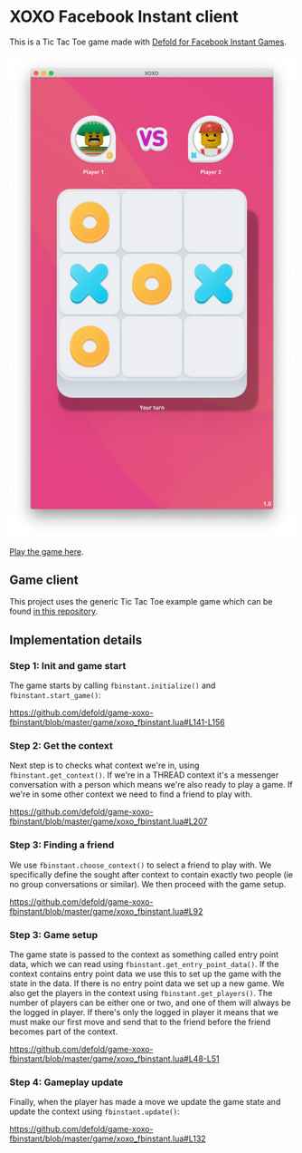 # XOXO Facebook Instant client
This is a Tic Tac Toe game made with [Defold for Facebook Instant Games](https://defold.com/extension-fbinstant/).

![](screenshot.png)

[Play the game here](https://fb.gg/play/477264310241155).

## Game client
This project uses the generic Tic Tac Toe example game which can be found [in this repository](https://www.github.com/defold/game-xoxo).

## Implementation details

### Step 1: Init and game start
The game starts by calling `fbinstant.initialize()` and `fbinstant.start_game()`:

https://github.com/defold/game-xoxo-fbinstant/blob/master/game/xoxo_fbinstant.lua#L141-L156

### Step 2: Get the context
Next step is to checks what context we're in, using `fbinstant.get_context()`. If we're in a THREAD context it's a messenger conversation with a person which means we're also ready to play a game. If we're in some other context we need to find a friend to play with.

https://github.com/defold/game-xoxo-fbinstant/blob/master/game/xoxo_fbinstant.lua#L207

### Step 3: Finding a friend
We use `fbinstant.choose_context()` to select a friend to play with. We specifically define the sought after context to contain exactly two people (ie no group conversations or similar). We then proceed with the game setup.

https://github.com/defold/game-xoxo-fbinstant/blob/master/game/xoxo_fbinstant.lua#L92

### Step 3: Game setup
The game state is passed to the context as something called entry point data, which we can read using `fbinstant.get_entry_point_data()`. If the context contains entry point data we use this to set up the game with the state in the data. If there is no entry point data we set up a new game. We also get the players in the context using `fbinstant.get_players()`. The number of players can be either one or two, and one of them will always be the logged in player. If there's only the logged in player it means that we must make our first move and send that to the friend before the friend becomes part of the context.

https://github.com/defold/game-xoxo-fbinstant/blob/master/game/xoxo_fbinstant.lua#L48-L51

### Step 4: Gameplay update
Finally, when the player has made a move we update the game state and update the context using `fbinstant.update()`:

https://github.com/defold/game-xoxo-fbinstant/blob/master/game/xoxo_fbinstant.lua#L132
